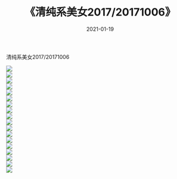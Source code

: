 ﻿---
layout: post
title:  《清纯系美女2017/20171006》
date:   2021-01-19
img: http://img.660000.xyz/Sharelink/清纯系美女/2017/20171006/000.jpg
categories: [美女, 清纯, 唯美]
---

清纯系美女2017/20171006

 ![](http://img.660000.xyz/Sharelink/清纯系美女/2017/20171006/001.png) <br>![](http://img.660000.xyz/Sharelink/清纯系美女/2017/20171006/002.png) <br>![](http://img.660000.xyz/Sharelink/清纯系美女/2017/20171006/003.png) <br>![](http://img.660000.xyz/Sharelink/清纯系美女/2017/20171006/004.png) <br>![](http://img.660000.xyz/Sharelink/清纯系美女/2017/20171006/005.png) <br>![](http://img.660000.xyz/Sharelink/清纯系美女/2017/20171006/006.png) <br>![](http://img.660000.xyz/Sharelink/清纯系美女/2017/20171006/007.png) <br>![](http://img.660000.xyz/Sharelink/清纯系美女/2017/20171006/008.png) <br>![](http://img.660000.xyz/Sharelink/清纯系美女/2017/20171006/009.png) <br>![](http://img.660000.xyz/Sharelink/清纯系美女/2017/20171006/010.png) <br>![](http://img.660000.xyz/Sharelink/清纯系美女/2017/20171006/011.png) <br>![](http://img.660000.xyz/Sharelink/清纯系美女/2017/20171006/012.png) <br>![](http://img.660000.xyz/Sharelink/清纯系美女/2017/20171006/013.png) <br>![](http://img.660000.xyz/Sharelink/清纯系美女/2017/20171006/014.png) <br>![](http://img.660000.xyz/Sharelink/清纯系美女/2017/20171006/015.png) <br>![](http://img.660000.xyz/Sharelink/清纯系美女/2017/20171006/016.png) <br>![](http://img.660000.xyz/Sharelink/清纯系美女/2017/20171006/017.png) <br>![](http://img.660000.xyz/Sharelink/清纯系美女/2017/20171006/018.png) <br>